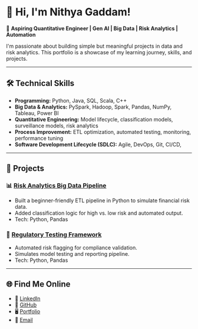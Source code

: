 # 👋 Hi, I'm Nithya Gaddam!

🎯 **Aspiring Quantitative Engineer | Gen AI | Big Data | Risk Analytics | Automation**

I'm passionate about building simple but meaningful projects in data and risk analytics.
This portfolio is a showcase of my learning journey, skills, and projects.

---

## 🛠 Technical Skills

- **Programming:** Python, Java, SQL, Scala, C++  
- **Big Data & Analytics:** PySpark, Hadoop, Spark, Pandas, NumPy, Tableau, Power BI  
- **Quantitative Engineering:** Model lifecycle, classification models, surveillance models, risk analytics  
- **Process Improvement:** ETL optimization, automated testing, monitoring, performance tuning  
- **Software Development Lifecycle (SDLC):** Agile, DevOps, Git, CI/CD,

---

## 🚀 Projects

### 📊 [Risk Analytics Big Data Pipeline](https://github.com/Nithurty123/risk-analytics-bigdata-pipeline)
- Built a beginner-friendly ETL pipeline in Python to simulate financial risk data.
- Added classification logic for high vs. low risk and automated output.
- Tech: Python, Pandas

### 🧪 [Regulatory Testing Framework](https://github.com/Nithurty123/regulatory-testing-framework)
- Automated risk flagging for compliance validation.
- Simulates model testing and reporting pipeline.
- Tech: Python, Pandas

---
## 🌐 Find Me Online

- 💼 [LinkedIn](https://www.linkedin.com/in/nithya-gaddamm-aa8941189)
- 🐙 [GitHub](https://github.com/Nithurdy123)
- 🖥️ [Portfolio](https://github.com/Nithurdy123)
- 📧 [Email](mailto:gaddamnithyareddy@gmail.com)


<!--
**Nithurdy123/Nithurdy123** is a ✨ _special_ ✨ repository because its `README.md` (this file) appears on your GitHub profile.

Here are some ideas to get you started:

- 🔭 I’m currently working on ...
- 🌱 I’m currently learning ...
- 👯 I’m looking to collaborate on ...
- 🤔 I’m looking for help with ...
- 💬 Ask me about ...
- 📫 How to reach me: ...
- 😄 Pronouns: ...
- ⚡ Fun fact: ...
-->
